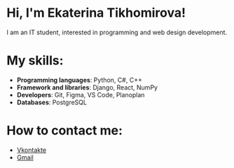 # Hi, I'm Ekaterina Tikhomirova! 

I am an IT student, interested in programming and web design development.

# My skills:
- **Programming languages**: Python, C#, C++
- **Framework and libraries**: Django, React, NumPy
- **Developers**: Git, Figma, VS Code, Planoplan
- **Databases**: PostgreSQL

# How to contact me:
- [Vkontakte](https://vk.com/teoxxid)
- [Gmail](mailto:tixomirovaekaterina123@gmail.com)
